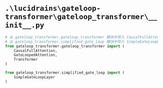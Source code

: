 # `.\lucidrains\gateloop-transformer\gateloop_transformer\__init__.py`

```py
# 从 gateloop_transformer.gateloop_transformer 模块中导入 CausalFullAttention, GateLoopedAttention, Transformer 类
# 从 gateloop_transformer.simplified_gate_loop 模块中导入 SimpleGateLoopLayer 类
from gateloop_transformer.gateloop_transformer import (
    CausalFullAttention,
    GateLoopedAttention,
    Transformer
)

from gateloop_transformer.simplified_gate_loop import (
    SimpleGateLoopLayer
)
```